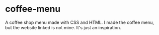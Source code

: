 # coffee-menu
A coffee shop menu made with CSS and HTML.
I made the coffee menu, but the website linked is not mine. It's just an inspiration.
